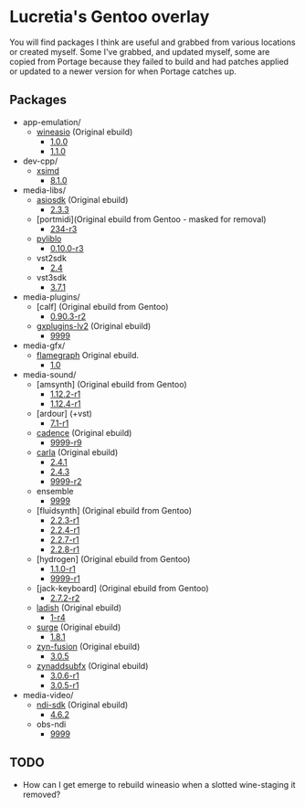 # Lucretia's Gentoo overlay

You will find packages I think are useful and grabbed from various locations or created myself. Some I've grabbed, and updated myself, some are copied from Portage because they failed to build and had patches applied or updated to a newer version for when Portage catches up.

## Packages

* app-emulation/
  * [wineasio](https://gpo.zugaina.org/AJAX/Ebuild/13005980/View) (Original ebuild)
    * [1.0.0](./app-emulation/wineasio/wineasio-1.0.0.ebuild)
    * [1.1.0](./app-emulation/wineasio/wineasio-1.1.0.ebuild)
* dev-cpp/
  * [xsimd](https://data.gpo.zugaina.org/spark-overlay/dev-cpp/xsimd/)
    * [8.1.0](./dev-cpp/xsimd/xsimd-8.1.0.ebuild)
* media-libs/
  * [asiosdk](https://gpo.zugaina.org/AJAX/Ebuild/38403542/View) (Original ebuild)
    * [2.3.3](./media-libs/asio-sdk/../asiosdk/asiosdk-2.3.3.ebuild)
  * [portmidi](Original ebuild from Gentoo - masked for removal)
    * [234-r3](./media-libs/portmidi/portmidi-234-r3.ebuild)
  * [pyliblo](https://github.com/gentoo-audio/audio-overlay/blob/master/media-libs/pyliblo/)
    * [0.10.0-r3](./media-libs/pyliblo/pyliblo-0.10.0-r3.ebuild)
  * vst2sdk
    * [2.4](./media-libs/vst2sdk/vst2sdk-2.4.ebuild)
  * vst3sdk
    * [3.7.1](./media-libs/vst3sdk/vst3sdk-3.7.1.ebuild)
* media-plugins/
  * [calf] (Original ebuild from Gentoo)
    * [0.90.3-r2](./media-media-plugins/calf/calf-0.90.3-r2.ebuild)
  * [gxplugins-lv2](https://gpo.zugaina.org/AJAX/Ebuild/27861632) (Original ebuild)
    * [9999](./media-plugins/gxplugins-lv2/gxplugins-lv2-9999.ebuild)
* media-gfx/
  * [flamegraph](https://data.gpo.zugaina.org/SoniFrog/media-gfx/flamegraph/) Original ebuild.
    * [1.0](./media-gfx/flamegraph/flamegraph-1.0.ebuild)
* media-sound/
  * [amsynth] (Original ebuild from Gentoo)
    * [1.12.2-r1](./media-sound/amsynth/amsynth-1.12.2-r1.ebuild)
    * [1.12.4-r1](./media-sound/amsynth/amsynth-1.12.4-r1.ebuild)
  * [ardour] (+vst)
    * [7.1-r1](./media-sound/ardour/ardour-7.1-r1.ebuild)
  * [cadence](https://github.com/gentoo-audio/audio-overlay/blob/master/media-sound/cadence/cadence-9999-r7.ebuild) (Original ebuild)
    * [9999-r9](./media-sound/cadence/cadence-9999-r9.ebuild)
  * [carla](https://github.com/gentoo-audio/audio-overlay/blob/master/media-sound/carla/carla-9999.ebuild) (Original ebuild)
    * [2.4.1](./media-sound/carla/carla-2.4.1.ebuild)
    * [2.4.3](./media-sound/carla/carla-2.4.3.ebuild)
    * [9999-r2](./media-sound/carla/carla-9999-r2.ebuild)
  * ensemble
    * [9999](./media-sound/ensembles/ensembles-9999.ebuild)
  * [fluidsynth] (Original ebuild from Gentoo)
    * [2.2.3-r1](./media-sound/fluidsynth/fluidsynth-2.2.3-r1.ebuild)
    * [2.2.4-r1](./media-sound/fluidsynth/fluidsynth-2.2.4-r1.ebuild)
    * [2.2.7-r1](./media-sound/fluidsynth/fluidsynth-2.2.7-r1.ebuild)
    * [2.2.8-r1](./media-sound/fluidsynth/fluidsynth-2.2.8-r1.ebuild)
  * [hydrogen] (Original ebuild from Gentoo)
    * [1.1.0-r1](./media-sound/hydrogen/hydrogen-1.1.0-r1.ebuild)
    * [9999-r1](./media-sound/hydrogen/hydrogen-9999-r1.ebuild)
  * [jack-keyboard] (Original ebuild from Gentoo)
    * [2.7.2-r2](media-sound/jack-keyboard/jack-keyboard-2.7.2-r2.ebuild)
  * [ladish](https://github.com/gentoo-audio/audio-overlay/blob/master/media-sound/ladish/ladish-1-r2.ebuild) (Original ebuild)
    * [1-r4](./media-sound/ladish/ladish-1-r4.ebuild)
  * [surge](https://github.com/gentoo-audio/audio-overlay/issues/298) (Original ebuild)
    * [1.8.1](./media-sound/surge/surge-1.8.1.ebuild)
  * [zyn-fusion](https://github.com/gentoo-audio/audio-overlay/blob/add-zyn-fusion/media-sound/zyn-fusion/zyn-fusion-3.0.5.ebuild) (Original ebuild)
    * [3.0.5](./media-sound/zyn-fusion/zyn-fusion-3.0.5.ebuild)
  * [zynaddsubfx](https://github.com/gentoo-audio/audio-overlay/blob/add-zyn-fusion/media-sound/zynaddsubfx/zynaddsubfx-3.0.5-r1.ebuild) (Original ebuild)
    * [3.0.6-r1](./media-sound/zynaddsubfx/zynaddsubfx-3.0.6-r1.ebuild)
    * [3.0.5-r1](./media-sound/zynaddsubfx/zynaddsubfx-3.0.5-r1.ebuild)
* media-video/
  * [ndi-sdk](https://gpo.zugaina.org/AJAX/Ebuild/43486515/View) (Original ebuild)
    * [4.6.2](./media-video/ndi-sdk/ndi-sdk-4.6.2.ebuild)
  * obs-ndi
    * [9999](./media-video/obs-ndi/obs-ndi-9999.ebuild)

## TODO

* How can I get emerge to rebuild wineasio when a slotted wine-staging it removed?

